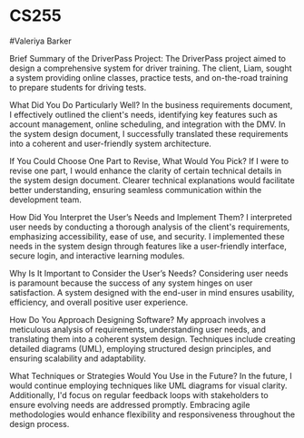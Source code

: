 # CS255
#Valeriya Barker


Brief Summary of the DriverPass Project:
The DriverPass project aimed to design a comprehensive system for driver training. The client, Liam, sought a system providing online classes, practice tests, and on-the-road training to prepare students for driving tests.

What Did You Do Particularly Well?
In the business requirements document, I effectively outlined the client's needs, identifying key features such as account management, online scheduling, and integration with the DMV. In the system design document, 
I successfully translated these requirements into a coherent and user-friendly system architecture.

If You Could Choose One Part to Revise, What Would You Pick?
If I were to revise one part, I would enhance the clarity of certain technical details in the system design document. Clearer technical explanations would facilitate better understanding, 
ensuring seamless communication within the development team.

How Did You Interpret the User’s Needs and Implement Them?
I interpreted user needs by conducting a thorough analysis of the client's requirements, emphasizing accessibility, ease of use, and security. I implemented these needs in the system design through 
features like a user-friendly interface, secure login, and interactive learning modules.

Why Is It Important to Consider the User’s Needs?
Considering user needs is paramount because the success of any system hinges on user satisfaction. A system designed with the end-user in mind ensures usability, efficiency, and overall positive user experience.

How Do You Approach Designing Software?
My approach involves a meticulous analysis of requirements, understanding user needs, and translating them into a coherent system design. 
Techniques include creating detailed diagrams (UML), employing structured design principles, and ensuring scalability and adaptability.

What Techniques or Strategies Would You Use in the Future?
In the future, I would continue employing techniques like UML diagrams for visual clarity. Additionally, I'd focus on regular feedback loops with stakeholders to ensure evolving needs are addressed promptly. 
Embracing agile methodologies would enhance flexibility and responsiveness throughout the design process.
